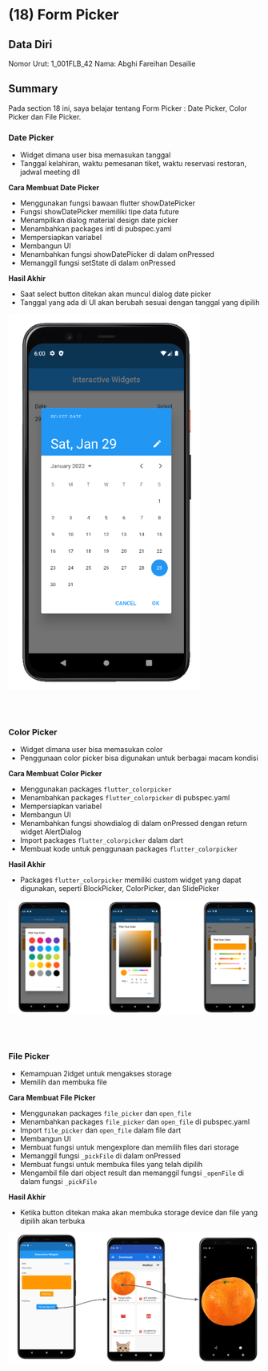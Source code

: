 # (18) Form Picker

## Data Diri

Nomor Urut: 1_001FLB_42
Nama: Abghi Fareihan Desailie

## Summary

Pada section 18 ini, saya belajar tentang Form Picker : Date Picker, Color Picker dan File Picker.

### Date Picker

- Widget dimana user bisa memasukan tanggal
- Tanggal kelahiran, waktu pemesanan tiket, waktu reservasi restoran, jadwal meeting dll

**Cara Membuat Date Picker**

- Menggunakan fungsi bawaan flutter showDatePicker
- Fungsi showDatePicker memiliki tipe data future
- Menampilkan dialog material design date picker
- Menambahkan packages intl di pubspec.yaml
- Mempersiapkan variabel
- Membangun UI
- Menambahkan fungsi showDatePicker di dalam onPressed
- Memanggil fungsi setState di dalam onPressed

**Hasil Akhir**

- Saat select button ditekan akan muncul dialog date picker
- Tanggal yang ada di UI akan berubah sesuai dengan tanggal yang dipilih

![Test](screenshots/ss_datepick.png)

<br>
<br>

### Color Picker

- Widget dimana user bisa memasukan color
- Penggunaan color picker bisa digunakan untuk berbagai macam kondisi

**Cara Membuat Color Picker**

- Menggunakan packages `flutter_colorpicker`
- Menambahkan packages `flutter_colorpicker` di pubspec.yaml
- Mempersiapkan variabel
- Membangun UI
- Menambahkan fungsi showdialog di dalam onPressed dengan return widget AlertDialog
- Import packages `flutter_colorpicker` dalam dart
- Membuat kode untuk penggunaan packages `flutter_colorpicker`

**Hasil Akhir**

- Packages `flutter_colorpicker` memiliki custom widget yang dapat digunakan, seperti BlockPicker, ColorPicker, dan SlidePicker

![Test](screenshots/ss_colorpick.png)

<br>
<br>

### File Picker

- Kemampuan 2idget untuk mengakses storage
- Memilih dan membuka file

**Cara Membuat File Picker**

- Menggunakan packages `file_picker` dan `open_file`
- Menambahkan packages `file_picker` dan `open_file` di pubspec.yaml
- Import `file_picker` dan `open_file` dalam file dart
- Membangun UI
- Membuat fungsi untuk mengexplore dan memilih files dari storage
- Memanggil fungsi `_pickFile` di dalam onPressed
- Membuat fungsi untuk membuka files yang telah dipilih
- Mengambil file dari object result dan memanggil fungsi `_openFile` di dalam fungsi `_pickFile`

**Hasil Akhir**

- Ketika button ditekan maka akan membuka storage device dan file yang dipilih akan terbuka

![Test](screenshots/ss_filepick.png)
